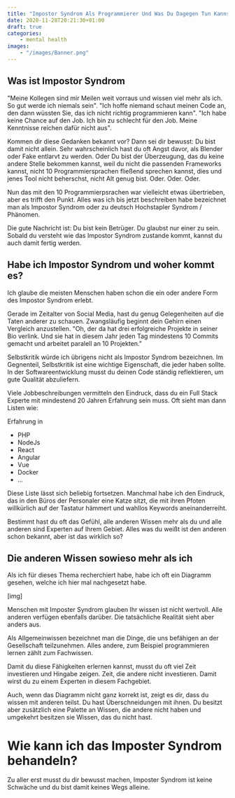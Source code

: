 ```yaml
---
title: "Impostor Syndrom Als Programmierer Und Was Du Dagegen Tun Kannst"
date: 2020-11-28T20:21:30+01:00
draft: true
categories:
    - mental health
images:
    - "/images/Banner.png"
---
```


## Was ist Impostor Syndrom

"Meine Kollegen sind mir Meilen weit vorraus und wissen viel mehr als ich. So gut werde ich niemals sein". "Ich hoffe niemand schaut meinen Code an, den dann wüssten Sie, das ich nicht richtig programmieren kann". "Ich habe keine Chance auf den Job. Ich bin zu schlecht für den Job. Meine Kenntnisse reichen dafür nicht aus".

Kommen dir diese Gedanken bekannt vor? Dann sei dir bewusst: Du bist damit nicht allein. Sehr wahrscheinlich hast du oft Angst davor, als Blender oder Fake entlarvt zu werden. Oder Du bist der Überzeugung, das du keine andere Stelle bekommen kannst, weil du nicht die passenden Frameworks kannst, nicht 10 Programmiersprachen fließend sprechen kannst, dies und jenes Tool nicht beherschst, nicht Alt genug bist. Oder. Oder. Oder. 

Nun das mit den 10 Programmierpsrachen war vielleicht etwas übertrieben, aber es trifft den Punkt. Alles was ich bis jetzt beschreiben habe bezeichnet man als Impostor Syndrom oder zu deutsch Hochstapler Syndrom / Phänomen. 

Die gute Nachricht ist: Du bist kein Betrüger. Du glaubst nur einer zu sein. Sobald du versteht wie das Impostor Syndrom zustande kommt, kannst du auch damit fertig werden.

## Habe ich Impostor Syndrom und woher kommt es?

Ich glaube die meisten Menschen haben schon die ein oder andere Form des Impostor Syndrom erlebt. 

Gerade im Zeitalter von Social Media, hast du genug Gelegenheiten auf die Taten anderer zu schauen. Zwangsläufig beginnt dein Gehirn einen Vergleich anzustellen. "Oh, der da hat drei erfolgreiche Projekte in seiner Bio verlink. Und sie hat in diesem Jahr jeden Tag mindestens 10 Commits gemacht und arbeitet paralell an 10 Projekten." 

Selbstkritik würde ich übrigens nicht als Impostor Syndrom bezeichnen. Im Gegnenteil, Selbstkritik ist eine wichtige Eigenschaft, die jeder haben sollte. In der Softwareentwicklung musst du deinen Code ständig reflektieren, um gute Qualität abzuliefern.

Viele Jobbeschreibungen vermitteln den Eindruck, dass du ein Full Stack Experte mit mindestend 20 Jahren Erfahrung sein muss. Oft sieht man dann Listen wie:

Erfahrung in
- PHP
- NodeJs
- React
- Angular
- Vue
- Docker
- ... 

Diese Liste lässt sich beliebig fortsetzen. Manchmal habe ich den Eindruck, das in den Büros der Personaler eine Katze sitzt, die mit ihren Pfoten willkürlich auf der Tastatur hämmert und wahllos Keywords aneinanderreiht.

Bestimmt hast du oft das Gefühl, alle anderen Wissen mehr als du und alle anderen sind Experten auf Ihrem Gebiet. Alles was du weißt ist den anderen schon bekannt, aber ist das wirklich so?

## Die anderen Wissen sowieso mehr als ich

Als ich für dieses Thema recherchiert habe, habe ich oft ein Diagramm gesehen, welche ich hier mal nachgesetzt habe.

[img]

Menschen mit Imposter Syndrom glauben Ihr wissen ist nicht wertvoll. Alle anderen verfügen ebenfalls darüber. Die tatsächliche Realität sieht aber anders aus. 

Als Allgemeinwissen bezeichnet man die Dinge, die uns befähigen an der Gesellschaft teilzunehmen. Alles andere, zum Beispiel programmieren lernen zählt zum Fachwissen. 

Damit du diese Fähigkeiten erlernen kannst, musst du oft viel Zeit investieren und Hingabe zeigen. Zeit, die andere nicht investieren. Damit wirst du zu einem Experten in diesem Fachgebiet.

Auch, wenn das Diagramm nicht ganz korrekt ist, zeigt es dir, dass du wissen mit anderen teilst. Du hast Überschneidungen mit ihnen. Du besitzt aber zusätzlich eine Palette an Wissen, die andere nicht haben und umgekehrt besitzen sie Wissen, das du nicht hast. 

# Wie kann ich das Imposter Syndrom behandeln?

Zu aller erst musst du dir bewusst machen, Imposter Syndrom ist keine Schwäche und du bist damit keines Wegs alleine. 